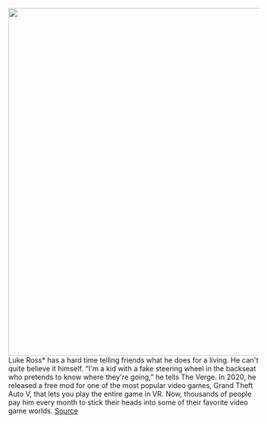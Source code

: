 <img src='https://cdn.vox-cdn.com/thumbor/hRTm0tHjZyEzaXKVufqakVyezjo=/0x0:2040x1360/1200x675/filters:focal(857x517:1183x843)/cdn.vox-cdn.com/uploads/chorus_image/image/71037218/VRG_Illo_5253_J_Sitter_modder.0.jpg' width='700px' /><br/>
Luke Ross* has a hard time telling friends what he does for a living. He can't quite believe it himself. “I'm a kid with a fake steering wheel in the backseat who pretends to know where they're going,” he tells The Verge. In 2020, he released a free mod for one of the most popular video games, Grand Theft Auto V, that lets you play the entire game in VR. Now, thousands of people pay him every month to stick their heads into some of their favorite video game worlds.
<a href='https://www.theverge.com/23190201/luke-ross-vr-real-mod-gta-v-elden-ring-horizon-red-dead'> Source <a/>